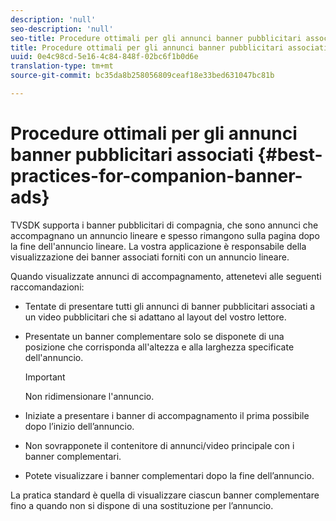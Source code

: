 ```yaml
---
description: 'null'
seo-description: 'null'
seo-title: Procedure ottimali per gli annunci banner pubblicitari associati
title: Procedure ottimali per gli annunci banner pubblicitari associati
uuid: 0e4c98cd-5e16-4c84-848f-02bc6f1b0d6e
translation-type: tm+mt
source-git-commit: bc35da8b258056809ceaf18e33bed631047bc81b

---
```



# Procedure ottimali per gli annunci banner pubblicitari associati {#best-practices-for-companion-banner-ads}

TVSDK supporta i banner pubblicitari di compagnia, che sono annunci che accompagnano un annuncio lineare e spesso rimangono sulla pagina dopo la fine dell&#39;annuncio lineare. La vostra applicazione è responsabile della visualizzazione dei banner associati forniti con un annuncio lineare.

Quando visualizzate annunci di accompagnamento, attenetevi alle seguenti raccomandazioni:

* Tentate di presentare tutti gli annunci di banner pubblicitari associati a un video pubblicitari che si adattano al layout del vostro lettore.
* Presentate un banner complementare solo se disponete di una posizione che corrisponda all&#39;altezza e alla larghezza specificate dell&#39;annuncio.

   >[!IMPORTANT]
   >
   >Non ridimensionare l&#39;annuncio.

* Iniziate a presentare i banner di accompagnamento il prima possibile dopo l’inizio dell’annuncio.
* Non sovrapponete il contenitore di annunci/video principale con i banner complementari.
* Potete visualizzare i banner complementari dopo la fine dell’annuncio.

La pratica standard è quella di visualizzare ciascun banner complementare fino a quando non si dispone di una sostituzione per l’annuncio.